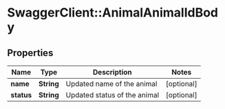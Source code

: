 # SwaggerClient::AnimalAnimalIdBody

## Properties
Name | Type | Description | Notes
------------ | ------------- | ------------- | -------------
**name** | **String** | Updated name of the animal | [optional] 
**status** | **String** | Updated status of the animal | [optional] 

